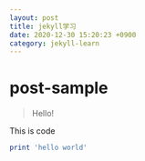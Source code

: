 ```yaml
---
layout: post
title: jekyll学习
date: 2020-12-30 15:20:23 +0900
category: jekyll-learn
---
```

# post-sample
> Hello!

This is code
```ruby
print 'hello world'
```